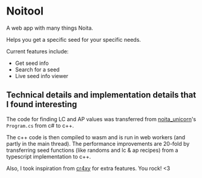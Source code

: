 # Noitool

A web app with many things Noita.

Helps you get a specific seed for your specific needs.

Current features include:

* Get seed info
* Search for a seed
* Live seed info viewer


## Technical details and implementation details that I found interesting

The code for finding LC and AP values was transferred from [noita_unicorn](https://github.com/SaphireLattice/noita_unicorn)'s `Program.cs` from c# to c++.

The c++ code is then compiled to wasm and is run in web workers (and partly in the main thread).
The performance improvements are 20-fold by transferring seed functions (like randoms and lc & ap recipes) from a typescript implementation to c++.

Also, I took inspiration from [cr4xy](https://cr4xy.dev/noita/) for extra features. You rock! <3
